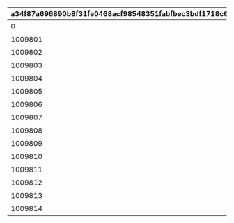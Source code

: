 |a34f87a696890b8f31fe0468acf98548351fabfbec3bdf1718c64948aaf6c73d|d09fa2e59fa55ae353b4df8e03945cd31d762eea782bd09558f681b5f32c7b0f|27c6df9731985e8f87f0e0e4dac4b39ff878d5bf357a448b128b013f95d8b8da|350ff75df84615c1e7b1de2a3fbec8d2d0ea0c4daaa195c8486f4ca2d708998b|171b8045b16a8b0dae742d9d7e2e3814e4ead5d4378707f299f5e9a4e7559f0a|a5f25f9fb7e7397733497d1a948032d39dd0fee1cc0b5392794a334b8261fe22|afc1f81bbe8b1a43bd8df0f8129bd23b76c8202cc698c5f5071c9f5ba6d96665|
| --- | --- | --- | --- | --- | --- | --- |
|0|1009801|2022/07/31 12:00:00|20053103|10098|みゅ～ちゃんすくすく日記その1|0|
|1009801|1009802|2022/07/31 12:00:00|0|10098|みゅ～ちゃんすくすく日記その2|5098001|
|1009802|1009803|2022/08/01 5:00:00|0|10098|みゅ～ちゃんすくすく日記その3|5098002|
|1009803|1009804|2022/08/02 5:00:00|0|10098|みゅ～ちゃんすくすく日記その4|5098002|
|1009804|1009805|2022/08/03 5:00:00|0|10098|みゅ～ちゃんすくすく日記その5|5098002|
|1009805|1009806|2022/08/04 5:00:00|0|10098|みゅ～ちゃんすくすく日記その6|5098002|
|1009806|1009807|2022/08/05 5:00:00|0|10098|みゅ～ちゃんすくすく日記その7|5098003|
|1009807|1009808|2022/08/06 5:00:00|0|10098|みゅ～ちゃんすくすく日記その8|5098003|
|1009808|1009809|2022/08/07 5:00:00|0|10098|みゅ～ちゃんすくすく日記その9|5098004|
|1009809|1009810|2022/08/08 5:00:00|0|10098|みゅ～ちゃんすくすく日記その10|5098005|
|1009810|1009811|2022/08/09 5:00:00|0|10098|みゅ～ちゃんすくすく日記その11|5098005|
|1009811|1009812|2022/08/10 5:00:00|0|10098|みゅ～ちゃんすくすく日記その12|5098005|
|1009812|1009813|2022/08/11 5:00:00|0|10098|みゅ～ちゃんすくすく日記その13|5098005|
|1009813|1009814|2022/08/12 5:00:00|0|10098|みゅ～ちゃんすくすく日記その14|5098006|
|1009814|1009815|2022/08/14 5:00:00|0|10098|みゅ～ちゃんすくすく日記その15|5098007|